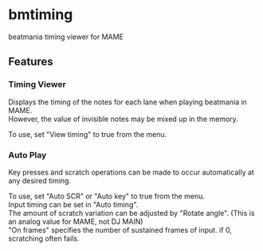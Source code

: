 # bmtiming
beatmania timing viewer for MAME

## Features

### Timing Viewer

Displays the timing of the notes for each lane when playing beatmania in MAME.  
However, the value of invisible notes may be mixed up in the memory.

To use, set "View timing" to true from the menu.

### Auto Play

Key presses and scratch operations can be made to occur automatically at any desired timing.

To use, set "Auto SCR" or "Auto key" to true from the menu.  
Input timing can be set in "Auto timing".  
The amount of scratch variation can be adjusted by "Rotate angle". (This is an analog value for MAME, not DJ MAIN)  
"On frames" specifies the number of sustained frames of input. if 0, scratching often fails.
